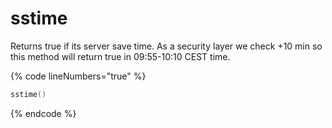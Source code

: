 # sstime

Returns true if its server save time. As a security layer we check +10 min so this method will return 
true in 09:55-10:10 CEST time. 

{% code lineNumbers="true" %}
```lua
sstime()
```
{% endcode %}
